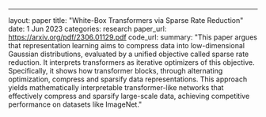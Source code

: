 ---
layout: paper
title:  "White-Box Transformers via Sparse Rate Reduction"
date:   1 Jun 2023
categories: research
paper_url: https://arxiv.org/pdf/2306.01129.pdf
code_url: 
summary: "This paper argues that representation learning aims to compress data into low-dimensional Gaussian distributions, evaluated by a unified objective called sparse rate reduction. It interprets transformers as iterative optimizers of this objective. Specifically, it shows how transformer blocks, through alternating optimization, compress and sparsify data representations. This approach yields mathematically interpretable transformer-like networks that effectively compress and sparsify large-scale data, achieving competitive performance on datasets like ImageNet."

